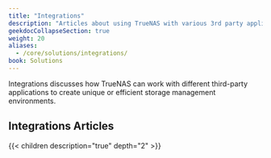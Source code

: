 ```yaml
---
title: "Integrations"
description: "Articles about using TrueNAS with various 3rd party applications."
geekdocCollapseSection: true
weight: 20
aliases:
  - /core/solutions/integrations/
book: Solutions
---
```


Integrations discusses how TrueNAS can work with different third-party applications to create unique or efficient storage management environments.

## Integrations Articles

{{< children description="true" depth="2" >}}
